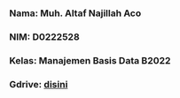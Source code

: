 ### Nama: Muh. Altaf Najillah Aco

### NIM: D0222528

### Kelas: Manajemen Basis Data B2022

### Gdrive: <a href="https://drive.google.com/drive/folders/1Mh8h3XxcvxbSM4JS7AoY1vCin6V0lpu8?usp=sharing">disini</a>
